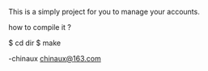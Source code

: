   This is a simply project for you to manage your accounts.
 
  how to compile it ?
  
  $ cd dir
  $ make



  -chinaux
  chinaux@163.com
